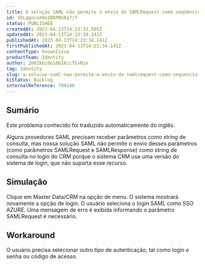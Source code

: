 ```yaml
---
title: A solução SAML não permite o envio do SAMLRequest como seqüência de consulta no login do CRM
id: 55LggncuX9oIB0PNS6q7jY
status: PUBLISHED
createdAt: 2023-04-13T14:23:33.505Z
updatedAt: 2023-04-13T14:23:34.141Z
publishedAt: 2023-04-13T14:23:34.141Z
firstPublishedAt: 2023-04-13T14:23:34.141Z
contentType: knownIssue
productTeam: Identity
author: 2mXZkbi0oi061KicTExNjo
tag: Identity
slug: a-solucao-saml-nao-permite-o-envio-do-samlrequest-como-sequencia-de-consulta-no-login-do-crm
kiStatus: Backlog
internalReference: 789146
---
```


## Sumário

<div class="alert alert-info">
  <p>Este problema conhecido foi traduzido automaticamente do inglês.</p>
</div>


Alguns provedores SAML precisam receber parâmetros como string de consulta, mas nossa solução SAML não permite o envio desses parâmetros (como parâmetros SAMLRequest e SAMLResponse) como string de consulta no login do CRM porque o sistema CRM usa uma versão do sistema de login, que não suporta esse recurso.


##

## Simulação


Clique em Master Data/CRM na opção de menu.
O sistema mostrará novamente a opção de login.
O usuário seleciona o login SAML como SSO AZURE.
Uma mensagem de erro é exibida informando o parâmetro SAMLRequest é necessário.


##

## Workaround


O usuário precisa selecionar outro tipo de autenticação, tal como login e senha ou código de acesso.





